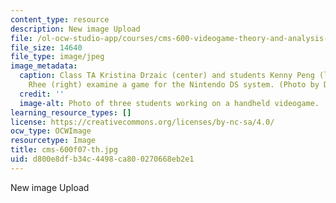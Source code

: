 ```yaml
---
content_type: resource
description: New image Upload
file: /ol-ocw-studio-app/courses/cms-600-videogame-theory-and-analysis-fall-2007/d800e8dfb34c4498ca800270668eb2e1_cms-600f07-th.jpg
file_size: 14640
file_type: image/jpeg
image_metadata:
  caption: Class TA Kristina Drzaic (center) and students Kenny Peng (left) and Clara
    Rhee (right) examine a game for the Nintendo DS system. (Photo by Dr. Alice Robison.)
  credit: ''
  image-alt: Photo of three students working on a handheld videogame.
learning_resource_types: []
license: https://creativecommons.org/licenses/by-nc-sa/4.0/
ocw_type: OCWImage
resourcetype: Image
title: cms-600f07-th.jpg
uid: d800e8df-b34c-4498-ca80-0270668eb2e1
---
```

New image Upload